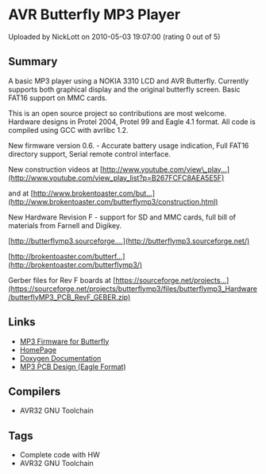 # AVR Butterfly MP3 Player

Uploaded by NickLott on 2010-05-03 19:07:00 (rating 0 out of 5)

## Summary

A basic MP3 player using a NOKIA 3310 LCD and AVR Butterfly. Currently supports both graphical display and the original butterfly screen. Basic FAT16 support on MMC cards.


This is an open source project so contributions are most welcome. Hardware designs in Protel 2004, Protel 99 and Eagle 4.1 format. All code is compiled using GCC with avrlibc 1.2. 


New firmware version 0.6. - Accurate battery usage indication, Full FAT16 directory support, Serial remote control interface.


New construction videos at [http://www.youtube.com/view\_play...](http://www.youtube.com/view_play_list?p=B267FCFC8AEA5E5F)  

and at [http://www.brokentoaster.com/but...](http://www.brokentoaster.com/butterflymp3/construction.html)


New Hardware Revision F - support for SD and MMC cards, full bill of materials from Farnell and Digikey.


[http://butterflymp3.sourceforge....](http://butterflymp3.sourceforge.net/)  

[http://brokentoaster.com/butterf...](http://brokentoaster.com/butterflymp3/)


Gerber files for Rev F boards at [https://sourceforge.net/projects...](https://sourceforge.net/projects/butterflymp3/files/butterflymp3_Hardware/butterflyMP3_PCB_RevF_GEBER.zip)

## Links

- [MP3 Firmware for Butterfly](http://downloads.sourceforge.net/butterflymp3/butterflyMP3_FW_0.6_20070604.zip)
- [HomePage](http://butterflymp3.sf.net/)
- [Doxygen Documentation](http://butterflymp3.sourceforge.net/docs/index.html)
- [MP3 PCB Design (Eagle Format)](http://downloads.sourceforge.net/butterflymp3/ButtetrflyMP3_PCB_RevF_eagle_20080518.zip?modtime=1211190696&big_mirror=0)

## Compilers

- AVR32 GNU Toolchain

## Tags

- Complete code with HW
- AVR32 GNU Toolchain
